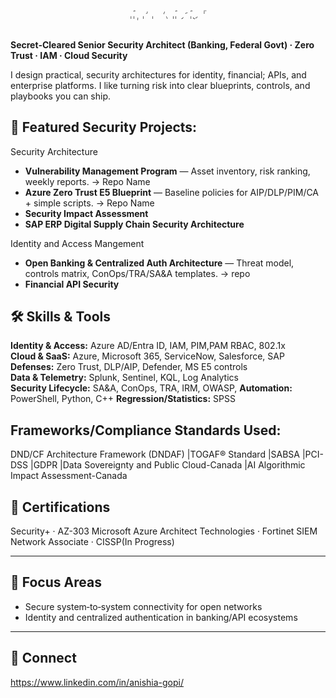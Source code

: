 <!-- Animated "Hi, I'm Anishia 👋" -->
<p align="center">
  <svg viewBox="0 0 800 60" xmlns="http://www.w3.org/2000/svg">
    <text x="50%" y="50%" text-anchor="middle" font-size="30" font-family="Arial, sans-serif" fill="black">
      <tspan id="text1">Hi, I’m Anishia 👋</tspan>
    </text>
    <style>
      text {
        stroke: black;
        stroke-width: 1px;
        fill: none;
        stroke-dasharray: 400;
        stroke-dashoffset: 400;
        animation: draw 4s linear forwards;
      }
      @keyframes draw {
        to {
          stroke-dashoffset: 0;
          fill: black;
        }
      }
    </style>
  </svg>
</p>


**Secret‑Cleared Senior Security Architect (Banking, Federal Govt) · Zero Trust · IAM · Cloud Security**

I design practical, security architectures for identity, financial; APIs, and enterprise platforms. I like turning risk into clear blueprints, controls, and playbooks you can ship.

 ## 🔐 Featured Security Projects:
 
Security Architecture
- **Vulnerability Management Program** — Asset inventory, risk ranking, weekly reports. → Repo Name
- **Azure Zero Trust E5 Blueprint** — Baseline policies for AIP/DLP/PIM/CA + simple scripts. → Repo Name
- **Security Impact Assessment**
- **SAP ERP Digital Supply Chain Security Architecture**
  
 Identity and Access Mangement 
- **Open Banking & Centralized Auth Architecture** — Threat model, controls matrix, ConOps/TRA/SA&A templates. → repo
- **Financial API Security**

## 🛠️ Skills & Tools
**Identity & Access:** Azure AD/Entra ID, IAM, PIM,PAM RBAC, 802.1x  
**Cloud & SaaS:** Azure, Microsoft 365, ServiceNow, Salesforce, SAP  
**Defenses:** Zero Trust, DLP/AIP, Defender, MS E5 controls  
**Data & Telemetry:** Splunk, Sentinel, KQL, Log Analytics  
**Security Lifecycle:** SA&A, ConOps, TRA, IRM, OWASP, 
**Automation:** PowerShell, Python, C++
**Regression/Statistics:** SPSS

## Frameworks/Compliance Standards Used:
DND/CF Architecture Framework (DNDAF)
|TOGAF® Standard
|SABSA
|PCI-DSS
|GDPR
|Data Sovereignty and Public Cloud-Canada
|AI Algorithmic Impact Assessment-Canada

## 📜 Certifications
Security+ · AZ-303 Microsoft Azure Architect Technologies · Fortinet SIEM Network Associate · CISSP(In Progress)

---

## 🎯 Focus Areas
- Secure system‑to‑system connectivity for open networks  
- Identity and centralized authentication in banking/API ecosystems  


---

## 🤝 Connect
https://www.linkedin.com/in/anishia-gopi/
